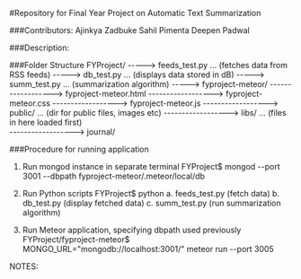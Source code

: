 #Repository for Final Year Project on Automatic Text Summarization

###Contributors:
Ajinkya Zadbuke
Sahil Pimenta
Deepen Padwal

###Description:
<to-do>

###Folder Structure
FYProject/
-----> feeds_test.py   ... (fetches data from RSS feeds)
-----> db_test.py      ... (displays data stored in dB)
-----> summ_test.py    ... (summarization algorithm) <to-do>
-----> fyproject-meteor/
------------------> fyproject-meteor.html
------------------> fyproject-meteor.css
------------------> fyproject-meteor.js
------------------> public/   ... (dir for public files, images etc)
------------------> libs/     ... (files in here loaded first)  
------------------> journal/

###Procedure for running application
1. Run mongod instance in separate terminal
   FYProject$ mongod --port 3001 --dbpath fyproject-meteor/.meteor/local/db

2. Run Python scripts
   FYProject$ python <filename>
   a. feeds_test.py   (fetch data)
   b. db_test.py    (display fetched data)
   c. summ_test.py   (run summarization algorithm) <skip for now>
  
3. Run Meteor application, specifying dbpath used previously
   FYProject/fyproject-meteor$ MONGO_URL="mongodb://localhost:3001/<dbname>" meteor run --port 3005

NOTES:
<to-do>
